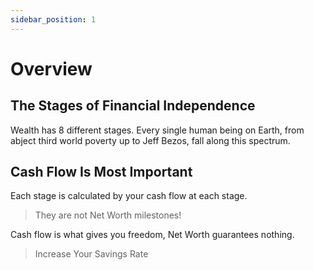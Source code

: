 ```yaml
---
sidebar_position: 1
---
```


# Overview

## The Stages of Financial Independence

Wealth has 8 different stages. Every single human being on Earth, from abject third world poverty up to Jeff Bezos, fall along this spectrum.

## Cash Flow Is Most Important

Each stage is calculated by your cash flow at each stage.

>They are not Net Worth milestones!

Cash flow is what gives you freedom, Net Worth guarantees nothing.

>Increase Your Savings Rate
